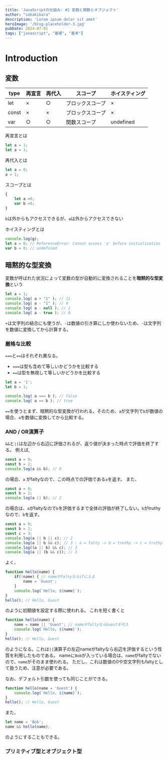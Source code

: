 ```yaml
---
title: 'JavaScriptの仕組み: #2 変数と関数とオブジェクト'
author: "sakakibara"
description: 'Lorem ipsum dolor sit amet'
heroImage: '/blog-placeholder-3.jpg'
pubDate: 2024-07-01
tags: ["javascript", "基礎", "基本"]
---
```


# Introduction
## 変数
|type | 再宣言 | 再代入 | スコープ | ホイスティング |
|---|---|---|---|---|
|let | × | ○ | ブロックスコープ | × |
|const | × | × | ブロックスコープ | ×  |
|var | ○ | ○ | 関数スコープ | undefined |

再宣言とは
```javascript
let a = 1;
let a = 1;
```

再代入とは
```javascript
let a = 0;
a = 1;
```

スコープとは
```javascript
{
    let a =0;
    var b =0;
}
```
`b`は外からもアクセスできるが、`a`は外からアクセスできない

ホイスティングとは
```javascript
console.log(g);
let a = 0; // ReferenceError: Cannot access 'a' before initialization
var b = 0; // undefined
```

## 暗黙的な型変換
変数が呼ばれた状況によって変数の型が自動的に変換されることを**暗黙的な型変換**という
```javascript
let a = 1;
console.log( a + "1" ); // 11
console.log( a - "1" ); // 0
console.log( a - null ); // 1
console.log( a - true ); // 0
```
`+`は文字列の結合にも使うが、`-`は数値の引き算にしか使わないため、`-`は文字列を数値に変換してから計算する。

### 厳格な比較
`===`と`==`はそれぞれ異なる。
- `===`は型も含めて等しいかどうかを比較する
- `==`は型を無視して等しいかどうかを比較する

```javascript
let a = '1';
let b = 1;

console.log( a === b ); // false
console.log( a == b ); // true
```

`==`を使うとまず、暗黙的な型変換が行われる。そのため、`a`が文字列で`b`が数値の場合、`a`を数値に変換してから比較する。

### AND / OR演算子
`&&`と`||`は左辺から右辺に評価されるが、返り値が決まった時点で評価を終了する。
例えば,
```javascript
const a = 0;
const b = 2;
console.log(a && b); // 0
```
の場合、`a` がfaltyなので、この時点での評価である`a`を返す。
また、
```javascript
const a = 0;
const b = 2;
console.log(a || b); // 2
```
の場合は、`a`がfaltyなので`b`を評価するまで全体の評価が終了しない。`b`がtruthyなので、`b`を返す。

```javascript
const a = 0;
const b = 2;
const c = 3;
console.log(a || b || c); // 2
console.log(a || b && c); // 3 : a = falty -> b = truthy -> c = truthy
console.log((a || b) && c); // 3
console.log(a || (b && c)); // 3
```

よく、
```javascript
function hello(name) {
    if(!name) { // nameがfaltyならifに入る
        name = 'Guest';
    }
    console.log(`Hello, ${name}`);
}
hello(); // Hello, Guest
```
のように初期値を設定する際に使われる。
これを短く書くと
```javascript
function hello(name) {
    name = name || 'Guest'; // nameがfaltyならGuestを代入
    console.log(`Hello, ${name}`);
}
hello(); // Hello, Guest
```
のようになる。これは`||`演算子の左辺nameがfaltyなら右辺を評価するという性質を利用したものである。
nameに`Bob`が入っている場合は、`name`がfaltyでないので、`name`がそのまま使われる。
ただし、これは数値の0や空文字列もfaltyとして扱うため、注意が必要である。

なお、デフォルト引数を使っても同じことができる。
```javascript
function hello(name = 'Guest') {
    console.log(`Hello, ${name}`);
}
hello(); // Hello, Guest
```

また、
```javascript
let name = 'Bob';
name && hello(name);
```
のようにすることもできる。

### プリミティブ型とオブジェクト型

